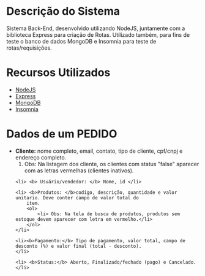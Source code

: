 <h1>Descrição do Sistema</h1>

<p> Sistema Back-End, desenvolvido utilizando NodeJS, juntamente com a biblioteca Express para criação de Rotas.
    Utilizado também, para fins de teste o banco de dados MongoDB e Insomnia para teste de rotas/requisições.</p>

###

<h1>Recursos Utilizados</h1>

<ul>
    <li><a href="https://nodejs.org/pt-br/" target="_blank">NodeJS</a></li>
    <li><a href="https://expressjs.com/" target="_blank">Express</a></li>
    <li><a href="https://www.mongodb.com/" target="_blank">MongoDB</a></li>
    <li><a href="https://insomnia.rest/" target="_blank">Insomnia</a></li>
</ul>

<h1> Dados de um PEDIDO</h1>

<ul>
    <li><b>Cliente:</b> nome completo, email, contato, tipo de cliente, cpf/cnpj e endereço completo.
        <ol>
            <li> Obs: Na listagem dos cliente, os clientes com status "false" aparecer com as letras vermelhas (clientes inativos). </li>
        </ol>
    </li>

    <li> <b> Usuário/vendedor: </b> Nome, id </li>

    <li> <b>Produtos: </b>codigo, descrição, quantidade e valor unitario. Deve conter campo de valor total do
        item.
        <ol>
            <li> Obs: Na tela de busca de produtos, produtos sem estoque devem aparecer com letra em vermelho.</li>
        </ol>
    </li>

    <li><b>Pagamento:</b> Tipo de pagamento, valor total, campo de desconto (%) e valor final (total - desconto).
    </li>

    <li> <b>Status:</b> Aberto, Finalizado/fechado (pago) e Cancelado.</li>
</ul>